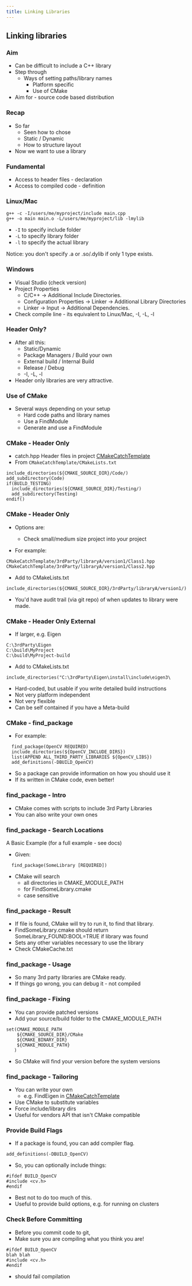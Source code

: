 ```yaml
---
title: Linking Libraries
---
```


## Linking libraries

### Aim

* Can be difficult to include a C++ library
* Step through
    * Ways of setting paths/library names
        * Platform specific 
        * Use of CMake
* Aim for - source code based distribution


### Recap

* So far
    * Seen how to chose
    * Static / Dynamic
    * How to structure layout
* Now we want to use a library


### Fundamental

* Access to header files - declaration
* Access to compiled code - definition


### Linux/Mac

```
g++ -c -I/users/me/myproject/include main.cpp
g++ -o main main.o -L/users/me/myproject/lib -lmylib
```

* ```-I``` to specify include folder
* ```-L``` to specify library folder
* ```-l``` to specify the actual library

Notice: you don't specify .a or .so/.dylib if only 1 type exists.


### Windows

* Visual Studio (check version)
* Project Properties
    * C/C++ -> Additional Include Directories.
    * Configuration Properties -> Linker -> Additional Library Directories
    * Linker -> Input -> Additional Dependencies.
* Check compile line - its equivalent to Linux/Mac, -I, -L, -l


### Header Only?

* After all this:
    * Static/Dynamic
    * Package Managers / Build your own
    * External build / Internal Build
    * Release / Debug
    * -I, -L, -l
* Header only libraries are very attractive.


### Use of CMake

* Several ways depending on your setup
    * Hard code paths and library names
    * Use a FindModule
    * Generate and use a FindModule


### CMake - Header Only

* catch.hpp Header files in project [CMakeCatchTemplate](https://github.com/MattClarkson/CMakeCatchTemplate/blob/master/Testing/mpBasicTest.cpp)
* From ```CMakeCatchTemplate/CMakeLists.txt```

```
include_directories(${CMAKE_SOURCE_DIR}/Code/)
add_subdirectory(Code)
if(BUILD_TESTING)
  include_directories(${CMAKE_SOURCE_DIR}/Testing/)
  add_subdirectory(Testing)
endif()
```

### CMake - Header Only

* Options are:
    * Check small/medium size project into your project
    
* For example:
```
CMakeCatchTemplate/3rdParty/libraryA/version1/Class1.hpp
CMakeCatchTemplate/3rdParty/libraryA/version1/Class2.hpp
```
* Add to CMakeLists.txt
```
include_directories(${CMAKE_SOURCE_DIR}/3rdParty/libraryA/version1/)
```
* You'd have audit trail (via git repo) of when updates to library were made.


### CMake - Header Only External

* If larger, e.g. Eigen

```
C:\3rdParty\Eigen
C:\build\MyProject
C:\build\MyProject-build
```
* Add to CMakeLists.txt
```
include_directories("C:\3rdParty\Eigen\install\include\eigen3\
```
* Hard-coded, but usable if you write detailed build instructions
* Not very platform independent
* Not very flexible
* Can be self contained if you have a Meta-build


### CMake - find_package

* For example:
```
  find_package(OpenCV REQUIRED)
  include_directories(${OpenCV_INCLUDE_DIRS})
  list(APPEND ALL_THIRD_PARTY_LIBRARIES ${OpenCV_LIBS})
  add_definitions(-DBUILD_OpenCV)
```
* So a package can provide information on how you should use it
* If its written in CMake code, even better!


### find_package - Intro

* CMake comes with scripts to include 3rd Party Libraries
* You can also write your own ones


### find_package - Search Locations

A Basic Example (for a full example - see docs)

* Given:
```
  find_package(SomeLibrary [REQUIRED])
```

* CMake will search 
    * all directories in CMAKE_MODULE_PATH
    * for FindSomeLibrary.cmake
    * case sensitive
    
    
### find_package - Result

* If file is found, CMake will try to run it, to find that library.
* FindSomeLibrary.cmake should return SomeLibrary_FOUND:BOOL=TRUE if library was found
* Sets any other variables necessary to use the library
* Check CMakeCache.txt


### find_package - Usage

* So many 3rd party libraries are CMake ready.
* If things go wrong, you can debug it - not compiled


### find_package - Fixing

* You can provide patched versions
* Add your source/build folder to the CMAKE_MODULE_PATH
```
set(CMAKE_MODULE_PATH
    ${CMAKE_SOURCE_DIR}/CMake
    ${CMAKE_BINARY_DIR}
    ${CMAKE_MODULE_PATH}
   )
```
* So CMake will find your version before the system versions


### find_package - Tailoring

* You can write your own
    * e.g. FindEigen in [CMakeCatchTemplate](https://github.com/MattClarkson/CMakeCatchTemplate/blob/master/CMake/FindEigen.cmake)
* Use CMake to substitute variables
* Force include/library dirs
* Useful for vendors API that isn't CMake compatible


### Provide Build Flags

* If a package is found, you can add compiler flag.
```
add_definitions(-DBUILD_OpenCV)
```
* So, you can optionally include things:
```
#ifdef BUILD_OpenCV
#include <cv.h>
#endif
```
* Best not to do too much of this.
* Useful to provide build options, e.g. for running on clusters
 

### Check Before Committing

* Before you commit code to git, 
* Make sure you are compiling what you think you are!
```
#ifdef BUILD_OpenCV
blah blah
#include <cv.h>
#endif
```
* should fail compilation